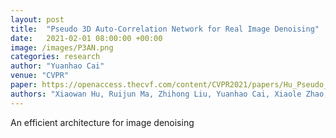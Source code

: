 ```yaml
---
layout: post
title:  "Pseudo 3D Auto-Correlation Network for Real Image Denoising"
date:   2021-02-01 08:00:00 +00:00
image: /images/P3AN.png
categories: research
author: "Yuanhao Cai"
venue: "CVPR"
paper: https://openaccess.thecvf.com/content/CVPR2021/papers/Hu_Pseudo_3D_Auto-Correlation_Network_for_Real_Image_Denoising_CVPR_2021_paper.pdf
authors: "Xiaowan Hu, Ruijun Ma, Zhihong Liu, Yuanhao Cai, Xiaole Zhao, Yulun Zhang, and Haoqian Wang"
---
```

An efficient architecture for image denoising